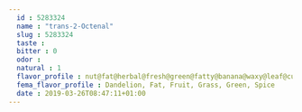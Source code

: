 ```yaml
---
  id : 5283324
  name : "trans-2-Octenal"
  slug : 5283324
  taste : 
  bitter : 0
  odor : 
  natural : 1
  flavor_profile : nut@fat@herbal@fresh@green@fatty@banana@waxy@leaf@cucumber
  fema_flavor_profile : Dandelion, Fat, Fruit, Grass, Green, Spice
  date : 2019-03-26T08:47:11+01:00
---
```



